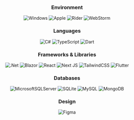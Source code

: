 

<div align="center">
  
  ### Environment
  ![Windows](https://img.shields.io/badge/Windows-0078D6?style=for-the-badge) ![Apple](https://img.shields.io/badge/Apple-%23000000.svg?style=for-the-badge) ![Rider](https://img.shields.io/badge/Rider-000000.svg?style=for-the-badge) ![WebStorm](https://img.shields.io/badge/webstorm-143?style=for-the-badge)
  ### Languages
![C#](https://img.shields.io/badge/c%23-%23239120.svg?style=for-the-badge) ![TypeScript](https://img.shields.io/badge/typescript-%23007ACC.svg?style=for-the-badge) ![Dart](https://img.shields.io/badge/dart-%230175C2.svg?style=for-the-badge) 
### Frameworks & Libraries
![.Net](https://img.shields.io/badge/.NET-5C2D91?style=for-the-badge) ![Blazor](https://img.shields.io/badge/blazor-%235C2D91.svg?style=for-the-badge)
 ![React](https://img.shields.io/badge/react-%2320232a.svg?style=for-the-badge) ![Next JS](https://img.shields.io/badge/Next-black?style=for-the-badge) ![TailwindCSS](https://img.shields.io/badge/tailwindcss-%2338B2AC.svg?style=for-the-badge) ![Flutter](https://img.shields.io/badge/Flutter-%2302569B.svg?style=for-the-badge)
### Databases
  
![MicrosoftSQLServer](https://img.shields.io/badge/Microsoft%20SQL%20Server-CC2927?style=for-the-badge) ![SQLite](https://img.shields.io/badge/sqlite-%2307405e.svg?style=for-the-badge) ![MySQL](https://img.shields.io/badge/mysql-%2300f.svg?style=for-the-badge) ![MongoDB](https://img.shields.io/badge/MongoDB-%234ea94b.svg?style=for-the-badge) 
  
### Design
![Figma](https://img.shields.io/badge/figma-%23F24E1E.svg?style=for-the-badge)
  
 </div>



